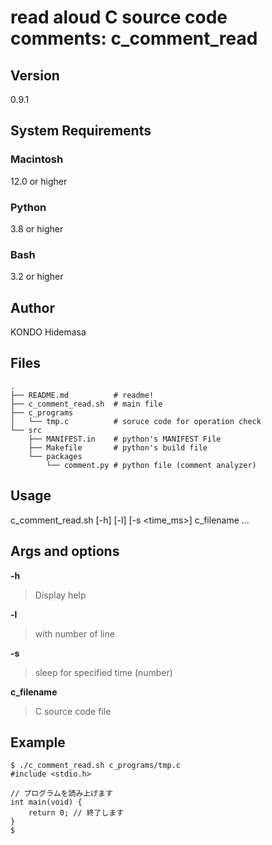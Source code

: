 # read aloud C source code comments: c_comment_read
## Version
0.9.1

## System Requirements
### Macintosh  
12.0 or higher
### Python
3.8 or higher
### Bash
3.2 or higher  

## Author
KONDO Hidemasa

## Files
```
.
├── README.md          # readme!
├── c_comment_read.sh  # main file
├── c_programs
│   └── tmp.c          # soruce code for operation check
└── src
    ├── MANIFEST.in    # python's MANIFEST File
    ├── Makefile       # python's build file
    └── packages
        └── comment.py # python file (comment analyzer)
```

## Usage
c_comment_read.sh [-h] [-l] [-s <time_ms>] c_filename ...  

## Args and options
**-h**  
> Display help  

**-l**  
> with number of line  

**-s**
> sleep for specified time (number)

**c_filename**  
> C source code file

## Example
```terminal
$ ./c_comment_read.sh c_programs/tmp.c
#include <stdio.h>

// プログラムを読み上げます
int main(void) {
    return 0; // 終了します
}
$
```
